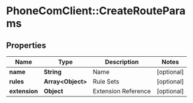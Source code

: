 # PhoneComClient::CreateRouteParams

## Properties
Name | Type | Description | Notes
------------ | ------------- | ------------- | -------------
**name** | **String** | Name | [optional]
**rules** | **Array&lt;Object&gt;** | Rule Sets | [optional]
**extension** | **Object** | Extension Reference | [optional]



